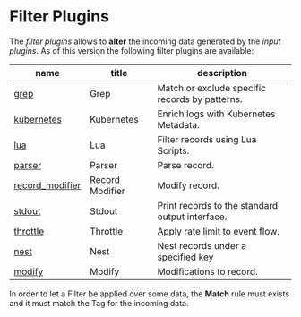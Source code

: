 # Filter Plugins

The _filter plugins_ allows to __alter__ the incoming data generated by the _input plugins_. As of this version the following filter plugins are available:

| name                        |  title             | description     |
|-----------------------------|--------------------|-----------------|
| [grep](grep.md)          | Grep | Match or exclude specific records by patterns. |
| [kubernetes](kubernetes.md) | Kubernetes | Enrich logs with Kubernetes Metadata. |
| [lua](lua.md)            | Lua | Filter records using Lua Scripts. |
| [parser](parser.md)      | Parser | Parse record. |
| [record_modifier](record_modifier.md)| Record Modifier | Modify record. |
| [stdout](stdout.md)      | Stdout | Print records to the standard output interface. |
| [throttle](throttle.md)      | Throttle | Apply rate limit to event flow. |
| [nest](nest.md)      | Nest | Nest records under a specified key |
| [modify](modify.md)      | Modify | Modifications to record. |

In order to let a Filter be applied over some data, the __Match__ rule must exists and it must match the Tag for the incoming data.
